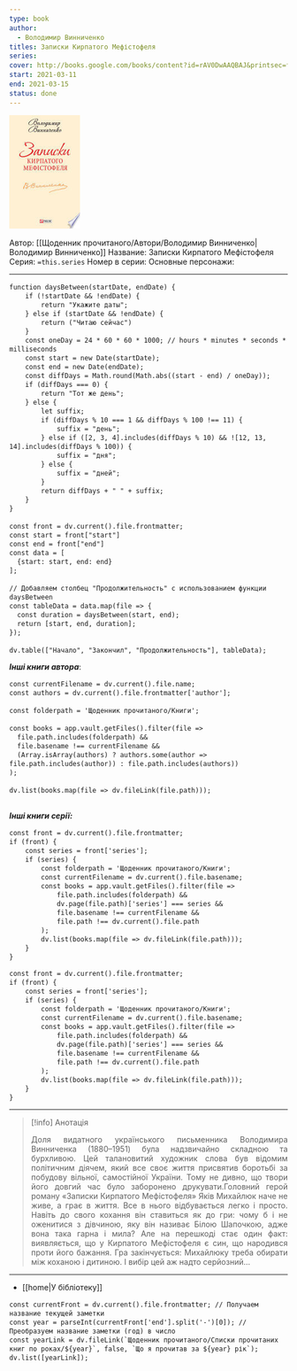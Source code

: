 ```yaml
---
type: book
author:
  - Володимир Винниченко
titles: Записки Кирпатого Мефістофеля
series: 
cover: http://books.google.com/books/content?id=rAV0DwAAQBAJ&printsec=frontcover&img=1&zoom=1&edge=curl&source=gbs_api
start: 2021-03-11
end: 2021-03-15
status: done
---
```

![cover|150](media/cover!150-125.jpg)

Автор: [[Щоденник прочитаного/Автори/Володимир Винниченко|Володимир Винниченко]]
Название: Записки Кирпатого Мефістофеля
Серия:  `=this.series`
Номер в серии:
Основные персонажи:

---
```dataviewjs
function daysBetween(startDate, endDate) {
	if (!startDate && !endDate) { 
		return "Укажите даты"; 
	} else if (startDate && !endDate) {
		return ("Читаю сейчас")
	}
	const oneDay = 24 * 60 * 60 * 1000; // hours * minutes * seconds * milliseconds
	const start = new Date(startDate);
	const end = new Date(endDate);
	const diffDays = Math.round(Math.abs((start - end) / oneDay));
	if (diffDays === 0) {
		return "Тот же день";   
	} else {
		let suffix;     
	    if (diffDays % 10 === 1 && diffDays % 100 !== 11) {
		    suffix = "день";     
	    } else if ([2, 3, 4].includes(diffDays % 10) && ![12, 13, 14].includes(diffDays % 100)) {
			suffix = "дня";     
		} else {       
			suffix = "дней";     
		}          
		return diffDays + " " + suffix;   
	} 
}  

const front = dv.current().file.frontmatter;
const start = front["start"]
const end = front["end"]
const data = [
  {start: start, end: end}
];

// Добавляем столбец "Продолжительность" с использованием функции daysBetween
const tableData = data.map(file => {
  const duration = daysBetween(start, end);
  return [start, end, duration];
});

dv.table(["Начало", "Закончил", "Продолжительность"], tableData);
```
***Інші книги автора***:
```dataviewjs
const currentFilename = dv.current().file.name;
const authors = dv.current().file.frontmatter['author'];

const folderpath = 'Щоденник прочитаного/Книги';

const books = app.vault.getFiles().filter(file =>
  file.path.includes(folderpath) &&
  file.basename !== currentFilename &&
  (Array.isArray(authors) ? authors.some(author => file.path.includes(author)) : file.path.includes(authors))
);

dv.list(books.map(file => dv.fileLink(file.path)));


```
***Інші книги серії:***
```dataviewjs
const front = dv.current().file.frontmatter;
if (front) {
	const series = front['series'];
	if (series) {
		const folderpath = 'Щоденник прочитаного/Книги';
		const currentFilename = dv.current().file.basename;
		const books = app.vault.getFiles().filter(file =>  
			file.path.includes(folderpath) && 
			dv.page(file.path)['series'] === series && 
			file.basename !== currentFilename &&
			file.path !== dv.current().file.path 
		);
		dv.list(books.map(file => dv.fileLink(file.path)));
	}
}

```

```dataviewjs
const front = dv.current().file.frontmatter;
if (front) {
	const series = front['series'];
	if (series) {
		const folderpath = 'Щоденник прочитаного/Книги';
		const currentFilename = dv.current().file.basename;
		const books = app.vault.getFiles().filter(file =>  
			file.path.includes(folderpath) && 
			dv.page(file.path)['series'] === series && 
			file.basename !== currentFilename &&
			file.path !== dv.current().file.path 
		);
		dv.list(books.map(file => dv.fileLink(file.path)));
	}
}

```

---
>[!info] Анотація
><p align="justify">Доля видатного українського письменника Володимира Винниченка (1880–1951) була надзвичайно складною та бурхливою. Цей талановитий художник слова був відомим політичним діячем, який все своє життя присвятив боротьбі за побудову вільної, самостійної України. Тому не дивно, що твори його довгий час було заборонено друкувати.Головний герой роману «Записки Кирпатого Мефістофеля» Яків Михайлюк наче не живе, а грає в життя. Все в нього відбувається легко і просто. Навіть до свого кохання він ставиться як до гри: чому б і не оженитися з дівчиною, яку він називає Білою Шапочкою, адже вона така гарна і мила? Але на перешкоді стає один факт: виявляється, що у Кирпатого Мефістофеля є син, що народився проти його бажання. Гра закінчується: Михайлюку треба обирати між коханою і дитиною. І вибір цей аж надто серйозний...</p>

___

- [[home|У бібліотеку]]
```dataviewjs
const currentFront = dv.current().file.frontmatter; // Получаем название текущей заметки
const year = parseInt(currentFront['end'].split('-')[0]); // Преобразуем название заметки (год) в число
const yearLink = dv.fileLink(`Щоденник прочитаного/Списки прочитаних книг по роках/${year}`, false, `Що я прочитав за ${year} рік`);
dv.list([yearLink]);
```